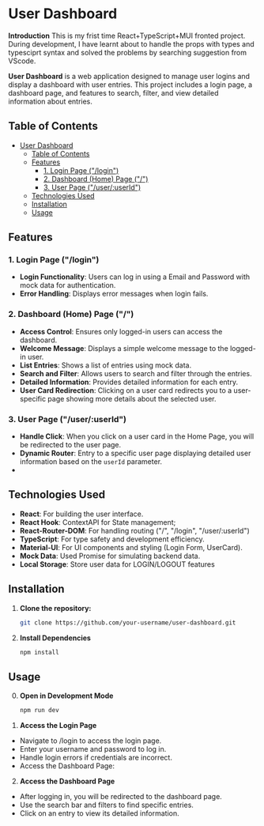 # User Dashboard

**Introduction** This is my frist time React+TypeScript+MUI fronted project. During development, I have learnt about to handle the props with types and typesciprt syntax and solved the problems by searching suggestion from VScode.

**User Dashboard** is a web application designed to manage user logins and display a dashboard with user entries. This project includes a login page, a dashboard page, and features to search, filter, and view detailed information about entries.

## Table of Contents

- [User Dashboard](#user-dashboard)
  - [Table of Contents](#table-of-contents)
  - [Features](#features)
    - [1. Login Page ("/login")](#1-login-page-login)
    - [2. Dashboard (Home) Page ("/")](#2-dashboard-home-page-)
    - [3. User Page ("/user/:userId")](#3-user-page-useruserid)
  - [Technologies Used](#technologies-used)
  - [Installation](#installation)
  - [Usage](#usage)

## Features

### 1. Login Page ("/login")

- **Login Functionality**: Users can log in using a Email and Password with mock data for authentication.
- **Error Handling**: Displays error messages when login fails.

### 2. Dashboard (Home) Page ("/")

- **Access Control**: Ensures only logged-in users can access the dashboard.
- **Welcome Message**: Displays a simple welcome message to the logged-in user.
- **List Entries**: Shows a list of entries using mock data.
- **Search and Filter**: Allows users to search and filter through the entries.
- **Detailed Information**: Provides detailed information for each entry.
- **User Card Redirection**: Clicking on a user card redirects you to a user-specific page showing more details about the selected user.

### 3. User Page ("/user/:userId")

- **Handle Click**: When you click on a user card in the Home Page, you will be redirected to the user page.
- **Dynamic Router**: Entry to a specific user page displaying detailed user information based on the `userId` parameter.
-

## Technologies Used

- **React**: For building the user interface.
- **React Hook**: ContextAPI for State management;
- **React-Router-DOM**: For handling routing ("/", "/login", "/user/:userId")
- **TypeScript**: For type safety and development efficiency.
- **Material-UI**: For UI components and styling (Login Form, UserCard).
- **Mock Data**: Used Promise for simulating backend data.
- **Local Storage**: Store user data for LOGIN/LOGOUT features

## Installation

1. **Clone the repository:**

   ```bash
   git clone https://github.com/your-username/user-dashboard.git
   ```

2. **Install Dependencies**
   ```bash
   npm install
   ```

## Usage

0. **Open in Development Mode**

   ```bash
   npm run dev
   ```

1. **Access the Login Page**

- Navigate to /login to access the login page.
- Enter your username and password to log in.
- Handle login errors if credentials are incorrect.
- Access the Dashboard Page:

2. **Access the Dashboard Page**

- After logging in, you will be redirected to the dashboard page.
- Use the search bar and filters to find specific entries.
- Click on an entry to view its detailed information.
